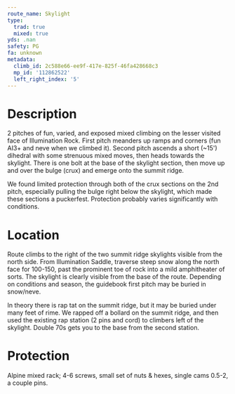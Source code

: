 ```yaml
---
route_name: Skylight
type:
  trad: true
  mixed: true
yds: .nan
safety: PG
fa: unknown
metadata:
  climb_id: 2c588e66-ee9f-417e-825f-46fa428668c3
  mp_id: '112862522'
  left_right_index: '5'
---
```

# Description
2 pitches of fun, varied, and exposed mixed climbing on the lesser visited face of Illumination Rock.  First pitch meanders up ramps and corners (fun AI3+ and neve when we climbed it).  Second pitch ascends a short (~15') dihedral with some strenuous mixed moves, then heads towards the skylight.  There is one bolt at the base of the skylight section, then move up and over the bulge (crux) and emerge onto the summit ridge.

We found limited protection through both of the crux sections on the 2nd pitch, especially pulling the bulge right below the skylight, which made these sections a puckerfest.  Protection probably varies significantly with conditions.

# Location
Route climbs to the right of the two summit ridge skylights visible from the north side.  From Illumination Saddle, traverse steep snow along the north face for 100-150, past the prominent toe of rock into a mild amphitheater of sorts.  The skylight is clearly visible from the base of the route.  Depending on conditions and season, the guidebook first pitch may be buried in snow/neve.

In theory there is rap tat on the summit ridge, but it may be buried under many feet of rime.  We rapped off a bollard on the summit ridge, and then used the existing rap station (2 pins and cord) to climbers left of the skylight.  Double 70s gets you to the base from the second station.

# Protection
Alpine mixed rack; 4-6 screws, small set of nuts & hexes, single cams 0.5-2, a couple pins.
